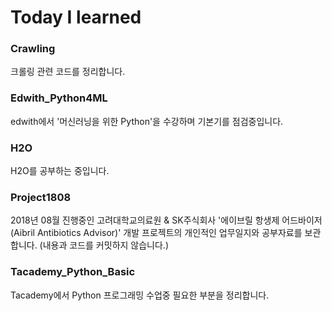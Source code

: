 # Today I learned

### Crawling
크롤링 관련 코드를 정리합니다.

### Edwith_Python4ML
edwith에서 '머신러닝을 위한 Python'을 수강하며 기본기를 점검중입니다.

### H2O
H2O를 공부하는 중입니다.

### Project1808
2018년 08월 진행중인 고려대학교의료원 & SK주식회사 '에이브릴 항생제 어드바이저(Aibril Antibiotics Advisor)' 개발 프로젝트의 개인적인 업무일지와 공부자료를 보관합니다. (내용과 코드를 커밋하지 않습니다.)

### Tacademy_Python_Basic
Tacademy에서 Python 프로그래밍 수업중 필요한 부분을 정리합니다.
